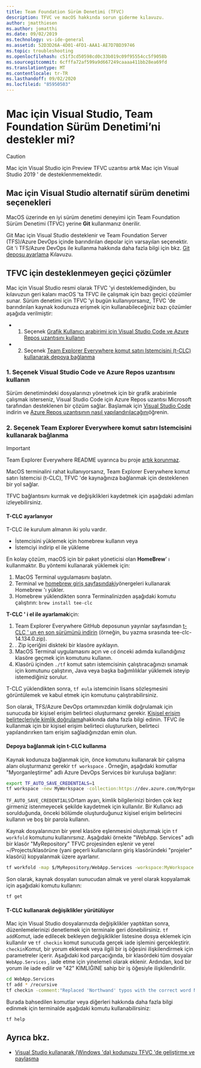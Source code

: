 ```yaml
---
title: Team Foundation Sürüm Denetimi (TFVC)
description: TFVC ve macOS hakkında sorun giderme kılavuzu.
author: jmatthiesen
ms.author: jomatthi
ms.date: 09/02/2019
ms.technology: vs-ide-general
ms.assetid: 52D3D26A-4D01-4FD1-AAA1-AE7D7BD39746
ms.topic: troubleshooting
ms.openlocfilehash: c51f3cd50598cd0c33b019c09f95554cc5f9058b
ms.sourcegitcommit: 6cfffa72af599a9d667249caaaa411bb28ea69fd
ms.translationtype: MT
ms.contentlocale: tr-TR
ms.lasthandoff: 09/02/2020
ms.locfileid: "85950503"
---
```

# <a name="does-visual-studio-for-mac-support-team-foundation-version-control"></a>Mac için Visual Studio, Team Foundation Sürüm Denetimi’ni destekler mi?

> [!CAUTION]
> Mac için Visual Studio için Preview TFVC uzantısı artık Mac için Visual Studio 2019 ' de desteklenmemektedir.


## <a name="alternative-version-control-options-in-visual-studio-for-mac"></a>Mac için Visual Studio alternatif sürüm denetimi seçenekleri

MacOS üzerinde en iyi sürüm denetimi deneyimi için Team Foundation Sürüm Denetimi (TFVC) yerine **Git** kullanmanız önerilir. 

Git Mac için Visual Studio desteklenir ve Team Foundation Server (TFS)/Azure DevOps içinde barındırılan depolar için varsayılan seçenektir. Git 'i TFS/Azure DevOps ile kullanma hakkında daha fazla bilgi için bkz. [Git deposu ayarlama](/visualstudio/mac/set-up-git-repository) Kılavuzu.

## <a name="unsupported-workarounds-for-tfvc"></a>TFVC için desteklenmeyen geçici çözümler

Mac için Visual Studio resmi olarak TFVC 'yi desteklemediğinden, bu kılavuzun geri kalanı macOS 'ta TFVC ile çalışmak için bazı geçici çözümler sunar. Sürüm denetimi için TFVC 'yi bugün kullanıyorsanız, TFVC 'de barındırılan kaynak kodunuza erişmek için kullanabileceğiniz bazı çözümler aşağıda verilmiştir:

* 1. Seçenek [ Grafik Kullanıcı arabirimi için Visual Studio Code ve Azure Repos uzantısını kullanın](#use-visual-studio-code-and-the-azure-repos-extension)
* 2. Seçenek [Team Explorer Everywhere komut satırı Istemcisini (t-CLC) kullanarak depoya bağlanma](#connecting-using-the-team-explorer-everywhere-command-line-client)

### <a name="option-1--use-visual-studio-code-and-the-azure-repos-extension"></a>1. Seçenek <a id="use-visual-studio-code-and-the-azure-repos-extension"></a> Visual Studio Code ve Azure Repos uzantısını kullanın

Sürüm denetimindeki dosyalarınızı yönetmek için bir grafik arabirimle çalışmak isterseniz, Visual Studio Code için Azure Repos uzantısı Microsoft tarafından desteklenen bir çözüm sağlar. Başlamak için [Visual Studio Code](https://code.visualstudio.com) indirin ve [Azure Repos uzantısının nasıl yapılandırılacağını](https://marketplace.visualstudio.com/items?itemName=ms-vsts.team)öğrenin.

### <a name="option-2--connecting-using-the-team-explorer-everywhere-command-line-client"></a>2. Seçenek <a id="connecting-using-the-team-explorer-everywhere-command-line-client"></a> Team Explorer Everywhere komut satırı Istemcisini kullanarak bağlanma

> [!IMPORTANT]
> Team Explorer Everywhere README uyarınca bu proje [artık korunmaz](https://github.com/microsoft/team-explorer-everywhere).

MacOS terminalini rahat kullanıyorsanız, Team Explorer Everywhere komut satırı Istemcisi (t-CLC), TFVC 'de kaynağınıza bağlanmak için desteklenen bir yol sağlar.

TFVC bağlantısını kurmak ve değişiklikleri kaydetmek için aşağıdaki adımları izleyebilirsiniz.

#### <a name="setting-up-the-tee-clc"></a>T-CLC ayarlanıyor

T-CLC ile kurulum almanın iki yolu vardır.

* İstemcisini yüklemek için homebrew kullanın veya
* İstemciyi indirip el ile yükleme

En kolay çözüm, macOS için bir paket yöneticisi olan **HomeBrew**' ı kullanmaktır. Bu yöntemi kullanarak yüklemek için:

1. MacOS Terminal uygulamasını başlatın.
1. Terminal ve [homebrew giriş sayfasındaki](https://brew.sh/)yönergeleri kullanarak Homebrew 'ı yükler.
1. Homebrew yüklendikten sonra Terminalinizden aşağıdaki komutu çalıştırın: `brew install tee-clc`

**T-CLC ' i el ile ayarlamak**için:

1. Team Explorer Everywhere GitHub deposunun yayınlar sayfasından [t-CLC ' un en son sürümünü indirin](https://github.com/Microsoft/team-explorer-everywhere/releases) (örneğin, bu yazma sırasında tee-clc-14.134.0.zip).
1. . Zip içeriğini diskteki bir klasöre ayıklayın.
1. MacOS Terminal uygulamasını açın ve `cd` önceki adımda kullandığınız klasöre geçmek için komutunu kullanın.
1. Klasörü içinden `./tf` komut satırı istemcisinin çalıştıracağınızı sınamak için komutunu çalıştırın, Java veya başka bağımlılıklar yüklemek isteyip istemediğiniz sorulur.

T-CLC yüklendikten sonra, `tf eula` istemcinin lisans sözleşmesini görüntülemek ve kabul etmek için komutunu çalıştırabilirsiniz.

Son olarak, TFS/Azure DevOps ortamınızdan kimlik doğrulamak için sunucuda bir kişisel erişim belirteci oluşturmanız gerekir. [Kişisel erişim belirteçleriyle kimlik doğrulama](/azure/devops/integrate/get-started/authentication/pats?view=azure-devops)hakkında daha fazla bilgi edinin. TFVC ile kullanmak için bir kişisel erişim belirteci oluştururken, belirteci yapılandırırken tam erişim sağladığınızdan emin olun.

#### <a name="using-the-tee-clc-to-connect-to-your-repo"></a>Depoya bağlanmak için t-CLC kullanma

Kaynak kodunuza bağlanmak için, önce komutunu kullanarak bir çalışma alanı oluşturmanız gerekir `tf workspace` . Örneğin, aşağıdaki komutlar "Myorganleştirme" adlı Azure DevOps Services bir kuruluşa bağlanır: 

```bash
export TF_AUTO_SAVE_CREDENTIALS=1
tf workspace -new MyWorkspace -collection:https://dev.azure.com/MyOrganization
```

`TF_AUTO_SAVE_CREDENTIALS`Ortam ayarı, kimlik bilgilerinizi birden çok kez girmeniz istenmeyecek şekilde kaydetmek için kullanılır. Bir Kullanıcı adı sorulduğunda, önceki bölümde oluşturduğunuz kişisel erişim belirtecini kullanın ve boş bir parola kullanın.

Kaynak dosyalarınızın bir yerel klasöre eşlenmesini oluşturmak için `tf workfold` komutunu kullanırsınız. Aşağıdaki örnekte "WebApp. Services" adlı bir klasör "MyRepository" TFVC projesinden eşlenir ve yerel ~/Projects/klasörüne (yani geçerli kullanıcıların giriş klasöründeki "projeler" klasörü) kopyalanmak üzere ayarlanır.

```bash
tf workfold -map $/MyRepository/WebApp.Services -workspace:MyWorkspace ~/Projects/
```

Son olarak, kaynak dosyaları sunucudan almak ve yerel olarak kopyalamak için aşağıdaki komutu kullanın:

```bash
tf get
```

#### <a name="committing-changes-using-the-tee-clc"></a>T-CLC kullanarak değişiklikler yürütülüyor

Mac için Visual Studio dosyalarınızda değişiklikler yaptıktan sonra, düzenlemelerinizi denetlemek için terminale geri dönebilirsiniz. `tf add`Komut, iade edilecek bekleyen değişiklikler listesine dosya eklemek için kullanılır ve `tf checkin` komut sunucuda gerçek iade işlemini gerçekleştirir. `checkin`Komut, bir yorum eklemek veya ilgili bir iş öğesini ilişkilendirmek için parametreler içerir. Aşağıdaki kod parçacığında, bir klasördeki tüm dosyalar `WebApp.Services` , iade etme için yinelemeli olarak eklenir. Ardından, kod bir yorum ile iade edilir ve "42" KIMLIĞINE sahip bir iş öğesiyle ilişkilendirilir.

```bash
cd WebApp.Services
tf add * /recursive
tf checkin -comment:"Replaced 'Northwand' typos with the correct word Northwind" -associate:42
```

Burada bahsedilen komutlar veya diğerleri hakkında daha fazla bilgi edinmek için terminalde aşağıdaki komutu kullanabilirsiniz:

`tf help`

## <a name="see-also"></a>Ayrıca bkz.

- [Visual Studio kullanarak (Windows 'da) kodunuzu TFVC 'de geliştirme ve paylaşma](/azure/devops/repos/tfvc/share-your-code-in-tfvc-vs)